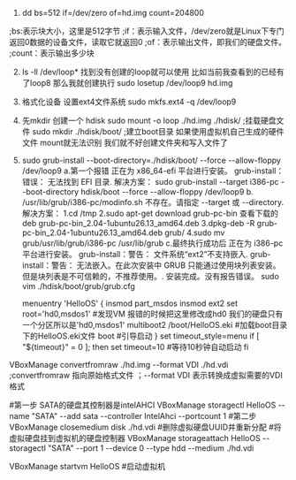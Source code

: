 
1. dd bs=512 if=/dev/zero of=hd.img count=204800

;bs:表示块大小，这里是512字节
;if：表示输入文件，/dev/zero就是Linux下专门返回0数据的设备文件，读取它就返回0
;of：表示输出文件，即我们的硬盘文件。
;count：表示输出多少块

2. ls -ll /dev/loop* 找到没有创建的loop就可以使用
    比如当前我查看到的已经有了loop8 
    那么我就创建执行
    sudo losetup /dev/loop9 hd.img
3. 格式化设备 设置ext4文件系统
   sudo mkfs.ext4 -q /dev/loop9 
4. 先mkdir 创建一个 hdisk
sudo mount -o loop ./hd.img ./hdisk/ ;挂载硬盘文件
sudo mkdir ./hdisk/boot/ ;建立boot目录
如果使用虚拟机自己生成的硬件文件 mount就无法识别 我们就不好创建文件夹和写入文件了

5. sudo grub-install --boot-directory=./hdisk/boot/ --force --allow-floppy /dev/loop9
    a.第一个报错
        正在为 x86_64-efi 平台进行安装。
        grub-install：错误： 无法找到 EFI 目录.
        解决方案：
            sudo grub-install --target i386-pc --boot-directory hdisk/boot --force --allow-floppy /dev/loop9 
    b. /usr/lib/grub/i386-pc/modinfo.sh 不存在。请指定 --target 或 --directory.
        解决方案：
            1.cd /tmp
            2.sudo apt-get download grub-pc-bin
                查看下载的deb
                    grub-pc-bin_2.04-1ubuntu26.13_amd64.deb
            3.dpkg-deb -R grub-pc-bin_2.04-1ubuntu26.13_amd64.deb grub/
            4.sudo mv grub/usr/lib/grub/i386-pc /usr/lib/grub 
    c.最终执行成功后
        正在为 i386-pc 平台进行安装。
        grub-install：警告： 文件系统“ext2”不支持嵌入.
        grub-install：警告： 无法嵌入。在此次安装中 GRUB 只能通过使用块列表安装。但是块列表是不可信赖的，不推荐使用。.
        安装完成。没有报告错误。
sudo vim ./hdisk/boot/grub/grub.cfg

    menuentry 'HelloOS' {
    insmod part_msdos
    insmod ext2
    set root='hd0,msdos1' #发现VM 报错的时候把这里修改成hd0 我们的硬盘只有一个分区所以是'hd0,msdos1'
    multiboot2 /boot/HelloOS.eki #加载boot目录下的HelloOS.eki文件
    boot #引导启动
    }
    set timeout_style=menu
    if [ "${timeout}" = 0 ]; then
    set timeout=10 #等待10秒钟自动启动
    fi


VBoxManage convertfromraw ./hd.img --format VDI ./hd.vdi
;convertfromraw 指向原始格式文件
；--format VDI  表示转换成虚拟需要的VDI格式


#第一步 SATA的硬盘其控制器是intelAHCI
VBoxManage storagectl HelloOS --name "SATA" --add sata --controller IntelAhci --portcount 1
#第二步
VBoxManage closemedium disk ./hd.vdi #删除虚拟硬盘UUID并重新分配
#将虚拟硬盘挂到虚拟机的硬盘控制器
VBoxManage storageattach HelloOS --storagectl "SATA" --port 1 --device 0 --type hdd --medium ./hd.vdi



VBoxManage startvm HelloOS #启动虚拟机